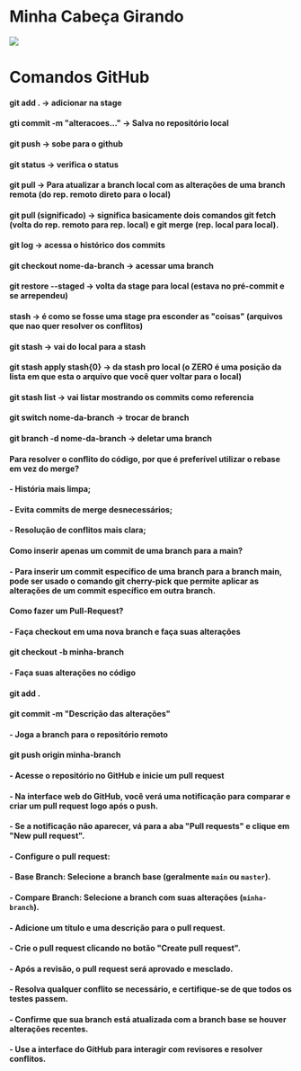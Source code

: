 # Minha Cabeça Girando


![](cabeca.gif.gif)

# Comandos GitHub
#### git add . -> adicionar na stage
#### gti commit -m "alteracoes..." -> Salva no repositório local
#### git push -> sobe para o github
#### git status -> verifica o status
#### git pull -> Para atualizar a branch local com as alterações de uma branch remota (do rep. remoto direto para o local)
#### git pull (significado) -> significa basicamente dois comandos git fetch (volta do rep. remoto para rep. local) e git merge (rep. local para local).
#### git log -> acessa o histórico dos commits
#### git checkout nome-da-branch -> acessar uma branch 
#### git restore --staged -> volta da stage para local (estava no pré-commit e se arrependeu)
#### stash -> é como se fosse uma stage pra esconder as "coisas" (arquivos que nao quer resolver os conflitos)
#### git stash -> vai do local para a stash 
#### git stash apply stash{0} -> da stash pro local (o ZERO é uma posição da lista em que esta o arquivo que você quer voltar para o local)
#### git stash list -> vai listar mostrando os commits como referencia
#### git switch nome-da-branch -> trocar de branch
#### git branch -d nome-da-branch -> deletar uma branch

#### Para resolver o conflito do código, por que é preferível utilizar o rebase em vez do merge?
#### - História mais limpa;
#### - Evita commits de merge desnecessários;
#### - Resolução de conflitos mais clara;

#### Como inserir apenas um commit de uma branch para a main?
#### - Para inserir um commit específico de uma branch para a branch main, pode ser usado o comando git cherry-pick que permite aplicar as alterações de um commit específico em outra branch.


#### Como fazer um Pull-Request?

#### - Faça checkout em uma nova branch e faça suas alterações
####	git checkout -b minha-branch
#### - Faça suas alterações no código
####	git add .
####	git commit -m "Descrição das alterações"

#### -  Joga a branch para o repositório remoto
####	git push origin minha-branch

#### - Acesse o repositório no GitHub e inicie um pull request
#### - Na interface web do GitHub, você verá uma notificação para comparar e criar um pull request logo após o push.
#### - Se a notificação não aparecer, vá para a aba "Pull requests" e clique em "New pull request".

#### - Configure o pull request:
#### - Base Branch: Selecione a branch base (geralmente `main` ou `master`).
#### - Compare Branch: Selecione a branch com suas alterações (`minha-branch`).
#### - Adicione um título e uma descrição para o pull request.

#### - Crie o pull request clicando no botão "Create pull request".

#### - Após a revisão, o pull request será aprovado e mesclado.
#### - Resolva qualquer conflito se necessário, e certifique-se de que todos os testes passem.

#### - Confirme que sua branch está atualizada com a branch base se houver alterações recentes.
#### - Use a interface do GitHub para interagir com revisores e resolver conflitos.

